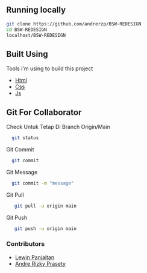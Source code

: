 ## Running locally

```bash
git clone https://github.com/andrerzp/BSW-REDESIGN
cd BSW-REDESIGN
localhost/BSW-REDESIGN
```

## Built Using

Tools i'm using to build this project

- [Html](https://www.w3schools.com/html/)
- [Css](https://www.w3schools.com/css/)
- [Js](https://www.javascript.com/)

## Git For Collaborator

Check Untuk Tetap Di Branch Origin/Main

```bash
  git status
```

Git Commit

```bash
  git commit
```

Git Message

```bash
  git commit -m "message"
```

Git Pull

```bash
   git pull -u origin main
```

Git Push

```bash
   git push -u origin main
```

### Contributors

- [Lewin Panjaitan](https://github.com/lewinp)
- [Andre Rizky Prasety](https://github.com/andrerzp)
